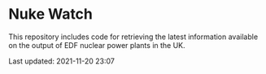 # Nuke Watch

This repository includes code for retrieving the latest information available on the output of EDF nuclear power plants in the UK.

Last updated: 2021-11-20 23:07